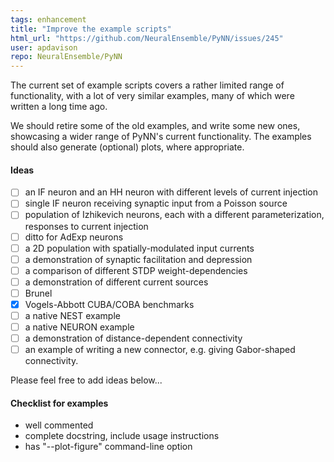 ```yaml
---
tags: enhancement
title: "Improve the example scripts"
html_url: "https://github.com/NeuralEnsemble/PyNN/issues/245"
user: apdavison
repo: NeuralEnsemble/PyNN
---
```


The current set of example scripts covers a rather limited range of functionality, with a lot of very similar examples, many of which were written a long time ago.

We should retire some of the old examples, and write some new ones, showcasing a wider range of PyNN's current functionality. The examples should also generate (optional) plots, where appropriate.
#### Ideas
- [ ] an IF neuron and an HH neuron with different levels of current injection
- [ ] single IF neuron receiving synaptic input from a Poisson source
- [ ] population of Izhikevich neurons, each with a different parameterization, responses to current injection
- [ ] ditto for AdExp neurons
- [ ] a 2D population with spatially-modulated input currents
- [ ] a demonstration of synaptic facilitation and depression
- [ ] a comparison of different STDP weight-dependencies
- [ ] a demonstration of different current sources
- [ ] Brunel
- [x] Vogels-Abbott CUBA/COBA benchmarks
- [ ] a native NEST example
- [ ] a native NEURON example
- [ ] a demonstration of distance-dependent connectivity
- [ ] an example of writing a new connector, e.g. giving Gabor-shaped connectivity.

Please feel free to add ideas below...
#### Checklist for examples
- well commented
- complete docstring, include usage instructions
- has "--plot-figure" command-line option
